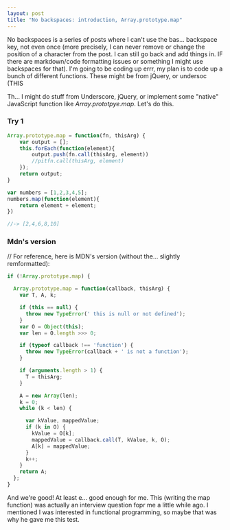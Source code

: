 ```yaml
---
layout: post
title: "No backspaces: introduction, Array.prototype.map"
---
```


No backspaces is a series of posts where I can't use the bas... backspace key, not even once (more precisely, I can never remove or change the position of a character from the post. I can still go back and add things in. IF there are markdown/code formatting issues or something I might use backspaces for that). I'm going to be coding up errr, my plan is to code up a bunch of different functions. These might be from jQuery, or undersoc (THIS

Th... I might do stuff from Underscore, jQuery, or implement some "native" JavaScript function like *Array.prototpye.map*. Let's do this.

### Try 1
```javascript
Array.prototype.map = function(fn, thisArg) {
    var output = [];
    this.forEach(function(element){
        output.push(fn.call(thisArg, element))
        //pitfn.call(thisArg, element)
    });
    return output;
}

var numbers = [1,2,3,4,5];
numbers.map(function(element){
    return element + element;
})

//-> [2,4,6,8,10]
```
### Mdn's version
// For reference, here is MDN's version (without the... slightly remformatted):

```javascript
if (!Array.prototype.map) {

  Array.prototype.map = function(callback, thisArg) {
    var T, A, k;

    if (this == null) {
      throw new TypeError(' this is null or not defined');
    }
    var O = Object(this);
    var len = O.length >>> 0;

    if (typeof callback !== 'function') {
      throw new TypeError(callback + ' is not a function');
    }

    if (arguments.length > 1) {
      T = thisArg;
    }

    A = new Array(len);
    k = 0;
    while (k < len) {

      var kValue, mappedValue;
      if (k in O) {
        kValue = O[k];
        mappedValue = callback.call(T, kValue, k, O);
        A[k] = mappedValue;
      }
      k++;
    }
    return A;
  };
}
```

And we're good! At least e... good enough for me. This (writing the map function) was actually an interview question fopr me a little while ago. I mentioned I was interested in functional programming, so maybe that was why he gave me this test.

